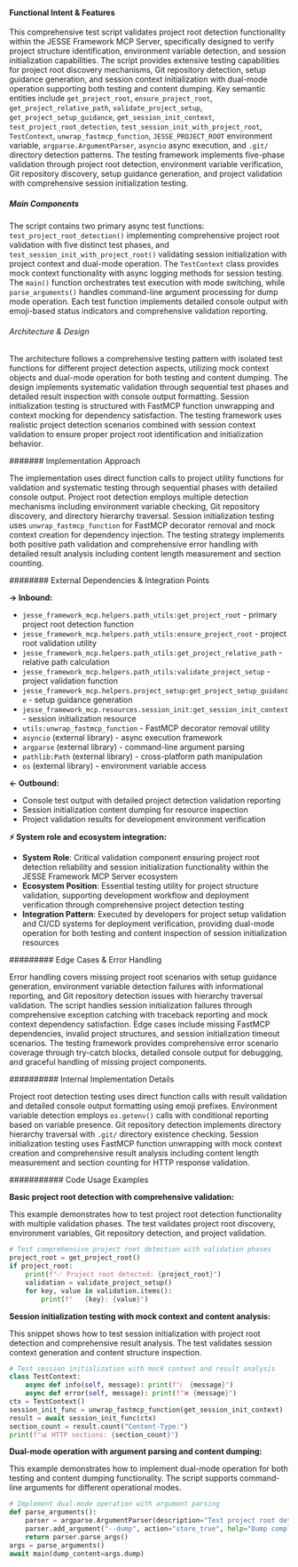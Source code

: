 <!-- CACHE_METADATA_START -->
<!-- Source File: {PROJECT_ROOT}/jesse-framework-mcp/tests/test_project_root.py -->
<!-- Cached On: 2025-07-06T19:43:52.173482 -->
<!-- Source Modified: 2025-07-03T23:07:27.466816 -->
<!-- Cache Version: 1.0 -->
<!-- CACHE_METADATA_END -->

#### Functional Intent & Features

This comprehensive test script validates project root detection functionality within the JESSE Framework MCP Server, specifically designed to verify project structure identification, environment variable detection, and session initialization capabilities. The script provides extensive testing capabilities for project root discovery mechanisms, Git repository detection, setup guidance generation, and session context initialization with dual-mode operation supporting both testing and content dumping. Key semantic entities include `get_project_root`, `ensure_project_root`, `get_project_relative_path`, `validate_project_setup`, `get_project_setup_guidance`, `get_session_init_context`, `test_project_root_detection`, `test_session_init_with_project_root`, `TestContext`, `unwrap_fastmcp_function`, `JESSE_PROJECT_ROOT` environment variable, `argparse.ArgumentParser`, `asyncio` async execution, and `.git/` directory detection patterns. The testing framework implements five-phase validation through project root detection, environment variable verification, Git repository discovery, setup guidance generation, and project validation with comprehensive session initialization testing.

##### Main Components

The script contains two primary async test functions: `test_project_root_detection()` implementing comprehensive project root validation with five distinct test phases, and `test_session_init_with_project_root()` validating session initialization with project context and dual-mode operation. The `TestContext` class provides mock context functionality with async logging methods for session testing. The `main()` function orchestrates test execution with mode switching, while `parse_arguments()` handles command-line argument processing for dump mode operation. Each test function implements detailed console output with emoji-based status indicators and comprehensive validation reporting.

###### Architecture & Design

The architecture follows a comprehensive testing pattern with isolated test functions for different project detection aspects, utilizing mock context objects and dual-mode operation for both testing and content dumping. The design implements systematic validation through sequential test phases and detailed result inspection with console output formatting. Session initialization testing is structured with FastMCP function unwrapping and context mocking for dependency satisfaction. The testing framework uses realistic project detection scenarios combined with session context validation to ensure proper project root identification and initialization behavior.

####### Implementation Approach

The implementation uses direct function calls to project utility functions for validation and systematic testing through sequential phases with detailed console output. Project root detection employs multiple detection mechanisms including environment variable checking, Git repository discovery, and directory hierarchy traversal. Session initialization testing uses `unwrap_fastmcp_function` for FastMCP decorator removal and mock context creation for dependency injection. The testing strategy implements both positive path validation and comprehensive error handling with detailed result analysis including content length measurement and section counting.

######## External Dependencies & Integration Points

**→ Inbound:**
- `jesse_framework_mcp.helpers.path_utils:get_project_root` - primary project root detection function
- `jesse_framework_mcp.helpers.path_utils:ensure_project_root` - project root validation utility
- `jesse_framework_mcp.helpers.path_utils:get_project_relative_path` - relative path calculation
- `jesse_framework_mcp.helpers.path_utils:validate_project_setup` - project validation function
- `jesse_framework_mcp.helpers.project_setup:get_project_setup_guidance` - setup guidance generation
- `jesse_framework_mcp.resources.session_init:get_session_init_context` - session initialization resource
- `utils:unwrap_fastmcp_function` - FastMCP decorator removal utility
- `asyncio` (external library) - async execution framework
- `argparse` (external library) - command-line argument parsing
- `pathlib:Path` (external library) - cross-platform path manipulation
- `os` (external library) - environment variable access

**← Outbound:**
- Console test output with detailed project detection validation reporting
- Session initialization content dumping for resource inspection
- Project validation results for development environment verification

**⚡ System role and ecosystem integration:**
- **System Role**: Critical validation component ensuring project root detection reliability and session initialization functionality within the JESSE Framework MCP Server ecosystem
- **Ecosystem Position**: Essential testing utility for project structure validation, supporting development workflow and deployment verification through comprehensive project detection testing
- **Integration Pattern**: Executed by developers for project setup validation and CI/CD systems for deployment verification, providing dual-mode operation for both testing and content inspection of session initialization resources

######### Edge Cases & Error Handling

Error handling covers missing project root scenarios with setup guidance generation, environment variable detection failures with informational reporting, and Git repository detection issues with hierarchy traversal validation. The script handles session initialization failures through comprehensive exception catching with traceback reporting and mock context dependency satisfaction. Edge cases include missing FastMCP dependencies, invalid project structures, and session initialization timeout scenarios. The testing framework provides comprehensive error scenario coverage through try-catch blocks, detailed console output for debugging, and graceful handling of missing project components.

########## Internal Implementation Details

Project root detection testing uses direct function calls with result validation and detailed console output formatting using emoji prefixes. Environment variable detection employs `os.getenv()` calls with conditional reporting based on variable presence. Git repository detection implements directory hierarchy traversal with `.git/` directory existence checking. Session initialization testing uses FastMCP function unwrapping with mock context creation and comprehensive result analysis including content length measurement and section counting for HTTP response validation.

########### Code Usage Examples

**Basic project root detection with comprehensive validation:**

This example demonstrates how to test project root detection functionality with multiple validation phases. The test validates project root discovery, environment variables, Git repository detection, and project validation.

```python
# Test comprehensive project root detection with validation phases
project_root = get_project_root()
if project_root:
    print(f"✅ Project root detected: {project_root}")
    validation = validate_project_setup()
    for key, value in validation.items():
        print(f"   {key}: {value}")
```

**Session initialization testing with mock context and content analysis:**

This snippet shows how to test session initialization with project root detection and comprehensive result analysis. The test validates session context generation and content structure inspection.

```python
# Test session initialization with mock context and result analysis
class TestContext:
    async def info(self, message): print(f"ℹ️  {message}")
    async def error(self, message): print(f"❌ {message}")
ctx = TestContext()
session_init_func = unwrap_fastmcp_function(get_session_init_context)
result = await session_init_func(ctx)
section_count = result.count("Content-Type:")
print(f"📊 HTTP sections: {section_count}")
```

**Dual-mode operation with argument parsing and content dumping:**

This example demonstrates how to implement dual-mode operation for both testing and content dumping functionality. The script supports command-line arguments for different operational modes.

```python
# Implement dual-mode operation with argument parsing
def parse_arguments():
    parser = argparse.ArgumentParser(description="Test project root detection")
    parser.add_argument("--dump", action="store_true", help="Dump complete resource content")
    return parser.parse_args()
args = parse_arguments()
await main(dump_content=args.dump)
```